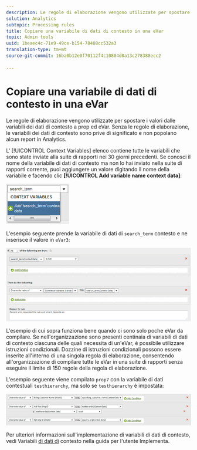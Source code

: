 ```yaml
---
description: Le regole di elaborazione vengono utilizzate per spostare i valori dalle variabili di dati di contesto a proprietà ed eVar.
solution: Analytics
subtopic: Processing rules
title: Copiare una variabile di dati di contesto in una eVar
topic: Admin tools
uuid: 1beaec4c-71e9-49ce-b154-78408cc532a3
translation-type: tm+mt
source-git-commit: 16ba0b12e0f70112f4c10804d0a13c278388ecc2

---
```



# Copiare una variabile di dati di contesto in una eVar

Le regole di elaborazione vengono utilizzate per spostare i valori dalle variabili dei dati di contesto a prop ed eVar. Senza le regole di elaborazione, le variabili dei dati di contesto sono prive di significato e non popolano alcun report in Analytics.

L' [!UICONTROL Context Variables] elenco contiene tutte le variabili che sono state inviate alla suite di rapporti nei 30 giorni precedenti. Se conosci il nome della variabile di dati di contesto ma non lo hai inviato nella suite di rapporti corrente, puoi aggiungere un valore digitando il nome della variabile e facendo clic **[!UICONTROL Add variable name context data]**:

![Aggiungi](assets/add-context-variable.png)

L'esempio seguente prende la variabile di dati di `search_term` contesto e ne inserisce il valore in `eVar3`:

![Set](assets/set-context-data.png)

L'esempio di cui sopra funziona bene quando ci sono solo poche eVar da compilare. Se nell'organizzazione sono presenti centinaia di variabili di dati di contesto ciascuna delle quali necessita di un'eVar, è possibile utilizzare istruzioni condizionali. Dozzine di istruzioni condizionali possono essere inserite all'interno di una singola regola di elaborazione, consentendo all'organizzazione di compilare tutte le eVar in una suite di rapporti senza eseguire il limite di 150 regole della regola di elaborazione.

L'esempio seguente viene compilato `prop7` con la variabile di dati contestuali `testhierarchy`, ma solo se `testhierarchy` è impostata:

![Condizionale](assets/add-conditional.png)

Per ulteriori informazioni sull'implementazione di variabili di dati di contesto, vedi Variabili [di dati di](/help/implement/js-implementation/c-variables/context-data-variables.md) contesto nella guida per l'utente Implementa.

